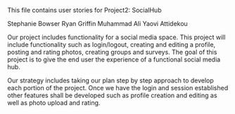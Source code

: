This file contains user stories for Project2: SocialHub

Stephanie Bowser
Ryan Griffin
Muhammad Ali
Yaovi Attidekou

Our project includes functionality for a social media space. This project will include 
functionality such as login/logout, creating and editing a profile, posting and rating photos, 
creating groups and surveys. The goal of this project is to give the end user the experience 
of a functional social media hub.

Our strategy includes taking our plan step by step approach to develop each portion of the 
project. Once we have the login and session established other features shall be developed 
such as profile creation and editing as well as photo upload and rating.